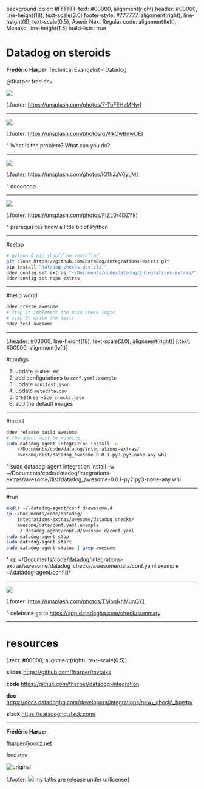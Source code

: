 background-color: #FFFFFF
text: #00000, alignment(right)
header: #00000, line-height(18), text-scale(3.0)
footer-style: #777777, alignment(right), line-height(8), text-scale(0.5), Avenir Next Regular
code: alignment(left), Monako, line-height(1.5)
build-lists: true

<!---

Datadog on steroids

Are you a data geek? Do you love to monitor the performance of your application? You may even already use Datadog to help you with this daunting task and you definitely have checked the list of built-in integration of over 250 systems, apps and services. Still, you feel a bit sad as one of the platform you are using isn't there? Put a smile on that face my friend, as I'll show you how to create your own custom integration, in less than 15 minutes! Don't believe me, come to my talk to see how to put Datadog on steroids!

-->

# Datadog on steroids


**Frédéric Harper**
Technical Evangelist - Datadog

@fharper
fred.dev

![](../images/superdog.jpg)

[.footer: https://unsplash.com/photos/7-ToFEHzMNw]

---

<!--- you have fun -->

![](../images/pineapple-party.jpg)

[.footer: https://unsplash.com/photos/qWlkCwBnwOE]

^
What is the problem?
What can you do?

---

<!--- where is my integration -->

![](../images/crying.jpg)

[.footer: https://unsplash.com/photos/lQ1hJaV0yLM]

^
nooooooo

---

<!--- don't be sad anymore -->

![](../images/happy.jpg)

[.footer: https://unsplash.com/photos/FtZL0r4DZYk]

^
prerequisites
know a little bit of Python

---

<!--- setup your computer -->

#setup

```bash
# python & pip should be installed
git clone https://github.com/DataDog/integrations-extras.git
pip install "datadog-checks-dev[cli]"
ddev config set extras "~/Documents/code/datadog/integrations-extras/"
ddev config set repo extras
```

---

<!--- write the code -->

#hello world

```bash
ddev create awesome
# step 1: implement the main check logic
# step 2: write the tests
ddev test awesome
```

---

<!--- prepare for deployment -->

[.header: #00000, line-height(18), text-scale(3.0), alignment(right)]
[.text: #00000, alignment(left)]

#configs

1. update `README.md`
1. add configurations to `conf.yaml.example`
1. update `manifest.json`
1. update `metadata.csv`
1. create `service_checks.json`
1. add the default images

---
<!--- build & install -->

#install

```bash
ddev release build awesome
# the agent must be running
sudo datadog-agent integration install -w 
    ~/Documents/code/datadog/integrations-extras/
    awesome/dist/datadog_awesome-0.0.1-py2.py3-none-any.whl
```

^
sudo datadog-agent integration install -w ~/Documents/code/datadog/integrations-extras/awesome/dist/datadog_awesome-0.0.1-py2.py3-none-any.whl

---

<!--- run -->

#run

```bash
mkdir ~/.datadog-agent/conf.d/awesome.d
cp ~/Documents/code/datadog/
    integrations-extras/awesome/datadog_checks/
    awesome/data/conf.yaml.example 
    ~/.datadog-agent/conf.d/awesome.d/conf.yaml
sudo datadog-agent stop
sudo datadog-agent start
sudo datadog-agent status | grep awesome
```

^
cp ~/Documents/code/datadog/integrations-extras/awesome/datadog_checks/awesome/data/conf.yaml.example ~/.datadog-agent/conf.d/

---

<!--- celebrate -->

![](../images/balloons.jpg)

[.footer: https://unsplash.com/photos/TMpqNhMunQY]

^
celebrate
go to https://app.datadoghq.com/check/summary

---

<!--- resources -->

# resources

[.text: #00000, alignment(right), text-scale(0.5)]

**slides**
https://github.com/fharper/mytalks

**code**
https://github.com/fharper/datadog-integration

**doc**
https://docs.datadoghq.com/developers/integrations/new\_check\_howto/

**slack**
https://datadoghq.slack.com/

---

<!--- questions & thanks -->

**Frédéric Harper**

fharper@oocz.net

fred.dev

![original](../images/fharper.jpg)

[.footer: ![](../images/unlicense.png) my talks are release under unlicense]